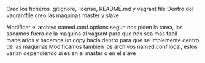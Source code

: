 <!-- Creacion de ficheros y vagrant file -->

Creo los ficheros .gitignore, license, README.md y vagrant file
Dentro del vagrantfile creo las maquinas master y slave

<!-- Tocamos los archivos dentro de las maquina master y slave -->

Modificar el archivo named.conf.options segun nos piden la tarea, los sacamos fuera de la maquina al vagrant para que nos sea mas facil manejarlos
y hacemos un copy hacia dentro para que se implemente dentro de las maquinas
Modificamos tambien los archivos named.conf.local, estos varian dependiendo si es en el master o en el slave


